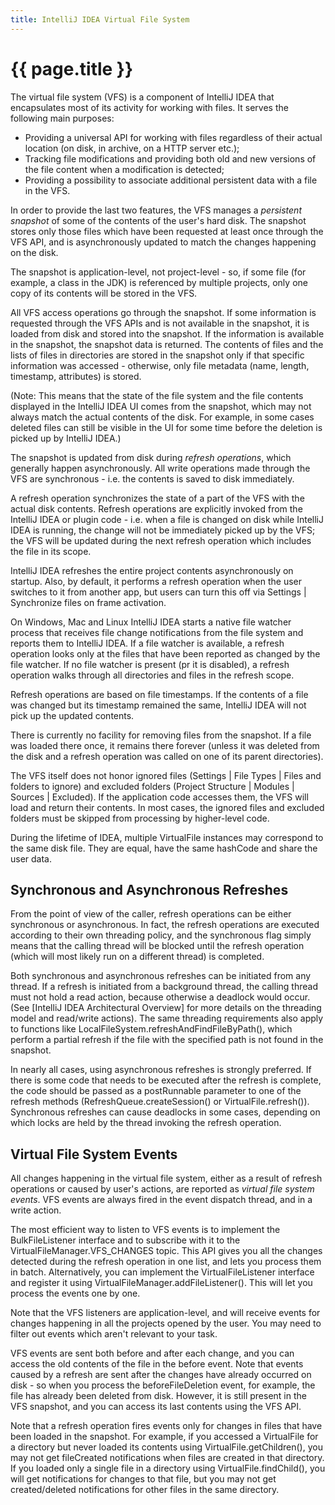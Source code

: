 ```yaml
---
title: IntelliJ IDEA Virtual File System
---
```


<!--
INITIAL_SOURCE https://confluence.jetbrains.com/display/IDEADEV/IntelliJ+IDEA+Virtual+File+System
-->

# {{ page.title }}

The virtual file system (VFS) is a component of IntelliJ IDEA that encapsulates most of its activity for working with files. It serves the following main purposes:

*  Providing a universal API for working with files regardless of their actual location (on disk, in archive, on a HTTP server etc.);
*  Tracking file modifications and providing both old and new versions of the file content when a modification is detected;
*  Providing a possibility to associate additional persistent data with a file in the VFS.

In order to provide the last two features, the VFS manages a _persistent snapshot_ of some of the contents of the user's hard disk. The snapshot stores only those files which have been requested at least once through the VFS API, and is asynchronously updated to match the changes happening on the disk.

The snapshot is application-level, not project-level - so, if some file (for example, a class in the JDK) is referenced by multiple projects, only one copy of its contents will be stored in the VFS.

All VFS access operations go through the snapshot. If some information is requested through the VFS APIs and is not available in the snapshot, it is loaded from disk and stored into the snapshot. If the information is available in the snapshot, the snapshot data is returned. The contents of files and the lists of files in directories are stored in the snapshot only if that specific information was accessed - otherwise, only file metadata (name, length, timestamp, attributes) is stored.

(Note: This means that the state of the file system and the file contents displayed in the IntelliJ IDEA UI comes from the snapshot, which may not always match the actual contents of the disk. For example, in some cases deleted files can still be visible in the UI for some time before the deletion is picked up by IntelliJ IDEA.)

The snapshot is updated from disk during _refresh operations_, which generally happen asynchronously. All write operations made through the VFS are synchronous - i.e. the contents is saved to disk immediately.

A refresh operation synchronizes the state of a part of the VFS with the actual disk contents. Refresh operations are explicitly invoked from the IntelliJ IDEA or plugin code - i.e. when a file is changed on disk while IntelliJ IDEA is running, the change will not be immediately picked up by the VFS; the VFS will be updated during the next refresh operation which includes the file in its scope.

IntelliJ IDEA refreshes the entire project contents asynchronously on startup. Also, by default, it performs a refresh operation when the user switches to it from another app, but users can turn this off via Settings \| Synchronize files on frame activation.

On Windows, Mac and Linux IntelliJ IDEA starts a native file watcher process that receives file change notifications from the file system and reports them to IntelliJ IDEA. If a file watcher is available, a refresh operation looks only at the files that have been reported as changed by the file watcher. If no file watcher is present (pr it is disabled), a refresh operation walks through all directories and files in the refresh scope.

Refresh operations are based on file timestamps. If the contents of a file was changed but its timestamp remained the same, IntelliJ IDEA will not pick up the updated contents.

There is currently no facility for removing files from the snapshot. If a file was loaded there once, it remains there forever (unless it was deleted from the disk and a refresh operation was called on one of its parent directories).

The VFS itself does not honor ignored files (Settings \| File Types \| Files and folders to ignore) and excluded folders (Project Structure \| Modules \| Sources \| Excluded). If the application code accesses them, the VFS will load and return their contents. In most cases, the ignored files and excluded folders must be skipped from processing by higher-level code.

During the lifetime of IDEA, multiple VirtualFile instances may correspond to the same disk file. They are equal, have the same hashCode and share the user data.

## Synchronous and Asynchronous Refreshes

From the point of view of the caller, refresh operations can be either synchronous or asynchronous. In fact, the refresh operations are executed according to their own threading policy, and the synchronous flag simply means that the calling thread will be blocked until the refresh operation (which will most likely run on a different thread) is completed.

Both synchronous and asynchronous refreshes can be initiated from any thread. If a refresh is initiated from a background thread, the calling thread must not hold a read action, because otherwise a deadlock would occur. (See [IntelliJ IDEA Architectural Overview] for more details on the threading model and read/write actions). The same threading requirements also apply to functions like LocalFileSystem.refreshAndFindFileByPath(), which perform a partial refresh if the file with the specified path is not found in the snapshot.

In nearly all cases, using asynchronous refreshes is strongly preferred. If there is some code that needs to be executed after the refresh is complete, the code should be passed as a postRunnable parameter to one of the refresh methods (RefreshQueue.createSession() or VirtualFile.refresh()). Synchronous refreshes can cause deadlocks in some cases, depending on which locks are held by the thread invoking the refresh operation.

## Virtual File System Events

All changes happening in the virtual file system, either as a result of refresh operations or caused by user's actions, are reported as _virtual file system events_. VFS events are always fired in the event dispatch thread, and in a write action.

The most efficient way to listen to VFS events is to implement the BulkFileListener interface and to subscribe with it to the VirtualFileManager.VFS_CHANGES topic. This API gives you all the changes detected during the refresh operation in one list, and lets you process them in batch. Alternatively, you can implement the VirtualFileListener interface and register it using VirtualFileManager.addFileListener(). This will let you process the events one by one.

Note that the VFS listeners are application-level, and will receive events for changes happening in all the projects opened by the user. You may need to filter out events which aren't relevant to your task.

VFS events are sent both before and after each change, and you can access the old contents of the file in the before event. Note that events caused by a refresh are sent after the changes have already occurred on disk - so when you process the beforeFileDeletion event, for example, the file has already been deleted from disk. However, it is still present in the VFS snapshot, and you can access its last contents using the VFS API.

Note that a refresh operation fires events only for changes in files that have been loaded in the snapshot. For example, if you accessed a VirtualFile for a directory but never loaded its contents using VirtualFile.getChildren(), you may not get fileCreated notifications when files are created in that directory. If you loaded only a single file in a directory using VirtualFile.findChild(), you will get notifications for changes to that file, but you may not get created/deleted notifications for other files in the same directory.

